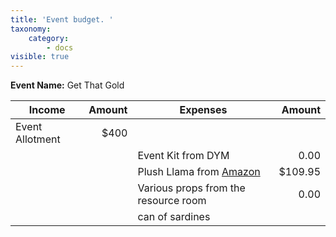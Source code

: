 ```yaml
---
title: 'Event budget. '
taxonomy:
    category:
        - docs
visible: true
---
```


**Event Name:** Get That Gold

|Income| Amount| Expenses| Amount|
|---|---:|---|---:|
|Event Allotment| $400|  |   |
|   |   |Event Kit from DYM| 0.00|
|   |   |Plush Llama from [Amazon]( https://www.amazon.ca/dp/B06WGLG34S/ref=cm_sw_r_sms_tai_MxZsEbZ8SN2A5)|$109.95|
|   |   |Various props from the resource room| 0.00|
|   |   | can of sardines|   |     
